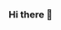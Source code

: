 ### Hi there 👋

<!--
**cr1ma/Cr1Ma** is a ✨ _special_ ✨ repository because its `README.md` (this file) appears on your GitHub profile.

Here are some ideas to get you started:

- 🔭 I'm currently working on my first website
- 🌱 I am currently learning HTML, CSS, JS
- 💬 Ask me on my insta @the_sasha_m
- 📫 How to get to me: Kryvyi Rih, come
- ⚡ Fun fact: I'm 14) 
ы
->
-->

